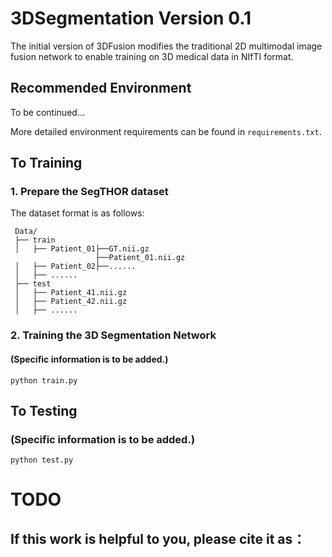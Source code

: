 # 3DSegmentation Version 0.1

The initial version of 3DFusion modifies the traditional 2D multimodal image fusion network to enable training on 3D medical data in NIfTI format.


## Recommended Environment

To be continued...

More detailed environment requirements can be found in ```requirements.txt```. 

## To Training

### 1. Prepare the SegTHOR dataset

The dataset format is as follows:

```shell
 Data/
 ├── train
 │   ├── Patient_01├──GT.nii.gz
				   ├──Patient_01.nii.gz
 │   ├── Patient_02├──......
 │   ├── ......
 ├── test
 │   ├── Patient_41.nii.gz
 │   ├── Patient_42.nii.gz
 │   ├── ......
```

### 2. Training the 3D Segmentation Network
#### (Specific information is to be added.)
```shell
python train.py
```

## To Testing
### (Specific information is to be added.)
```shell
python test.py
```

# TODO


## If this work is helpful to you, please cite it as：
```

```

